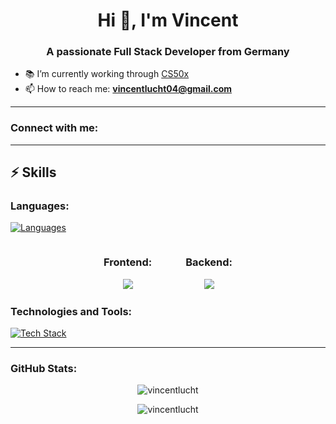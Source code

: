 <h1 align="center">Hi 👋, I'm Vincent</h1>
<h3 align="center">A passionate Full Stack Developer from Germany</h3>

- 📚 I’m currently working through [CS50x](https://cs50.harvard.edu/x/)
- 📫 How to reach me: **vincentlucht04@gmail.com**

---

### Connect with me:
<p align="left">
  <!-- Add social media links here -->
</p>

---

## ⚡️ Skills
### Languages:
[![Languages](https://skillicons.dev/icons?i=js,ts,python,html,css,sqlite)](https://skillicons.dev)

<div align="center">
  <div style="display: inline-block; margin-right: 50px;">
    <h3>Frontend:</h3>
    <a href="https://skillicons.dev">
      <img src="https://skillicons.dev/icons?i=react,tailwind" />
    </a>
  </div>
  <div style="display: inline-block;">
    <h3>Backend:</h3>
    <a href="https://skillicons.dev">
      <img src="https://skillicons.dev/icons?i=nodejs,express,postgres,prisma" />
    </a>
  </div>
</div>

### Technologies and Tools:
[![Tech Stack](https://skillicons.dev/icons?i=vite,npm,git,jest,vscode,webpack)](https://skillicons.dev)

---

### GitHub Stats:
<p align="center">
  <img src="https://github-readme-stats.vercel.app/api/top-langs?username=vincentlucht&show_icons=true&locale=en&layout=compact" alt="vincentlucht" />
</p>

<p align="center">
  <img src="https://github-readme-streak-stats.herokuapp.com/?user=vincentlucht&" alt="vincentlucht" />
</p>
